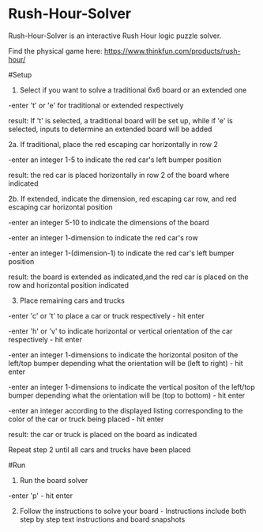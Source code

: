 # Rush-Hour-Solver
Rush-Hour-Solver is an interactive Rush Hour logic puzzle solver.

Find the physical game here: https://www.thinkfun.com/products/rush-hour/

#Setup 

1. Select if you want to solve a traditional 6x6 board or an extended one
  
  -enter 't' or 'e' for traditional or extended respectively
  
  result: If 't' is selected, a traditional board will be set up, while if 'e' is selected, inputs to determine an extended board will be added

2a. If traditional, place the red escaping car horizontally in row 2
  
  -enter an integer 1-5 to indicate the red car's left bumper position
  
  result: the red car is placed horizontally in row 2 of the board where indicated
  
2b. If extended, indicate the dimension, red escaping car row, and red escaping car horizontal position
  
  -enter an integer 5-10 to indicate the dimensions of the board
  
  -enter an integer 1-dimension to indicate the red car's row
  
  -enter an integer 1-(dimension-1) to indicate the red car's left bumper position
  
  result: the board is extended as indicated,and the red car is placed on the row and horizontal position indicated

3. Place remaining cars and trucks
  
  -enter 'c' or 't' to place a car or truck respectively - hit enter
  
   -enter 'h' or 'v' to indicate horizontal or vertical orientation of the car respectively - hit enter
  
  -enter an integer 1-dimensions to indicate the horizontal positon of the left/top bumper depending what the orientation will be (left to right) - hit enter 
  
  -enter an integer 1-dimensions to indicate the vertical positon of the left/top bumper depending what the orientation will be (top to bottom) - hit enter
  
  -enter an integer according to the displayed listing corresponding to the color of the car or truck being placed - hit enter
  
  result: the car or truck is placed on the board as indicated
 
 Repeat step 2 until all cars and trucks have been placed
 
 #Run
 
 1. Run the board solver
  
  -enter 'p' - hit enter
 
 2. Follow the instructions to solve your board - Instructions include both step by step text instructions and board snapshots
